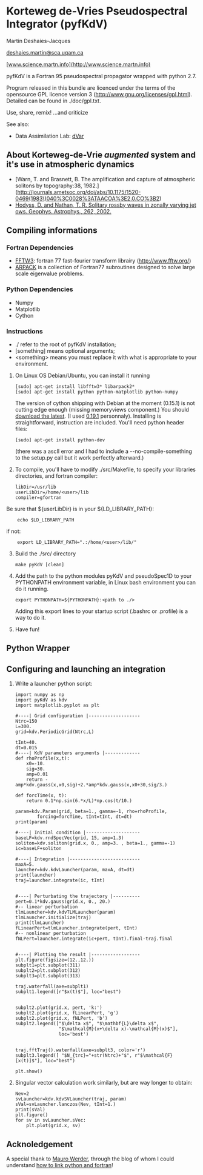 Korteweg de-Vries Pseudospectral Integrator (pyfKdV)
====================================================

Martin Deshaies-Jacques

[deshaies.martin@sca.uqam.ca](mailto:deshaies.martin@sca.uqam.ca)

[www.science.martn.info](http://www.science.martn.info)

pyfKdV is a Fortran 95 pseudospectral propagator wrapped with python 2.7.

Program released in this bundle are licenced under the terms of the opensource GPL licence version 3 (http://www.gnu.org/licenses/gpl.html).
Detailed can be found in ./doc/gpl.txt.

Use, share, remix!
...and criticize


See also:

 * Data Assimilation Lab: [dVar](https://github.com/martndj/dVar)

About Korteweg-de-Vrie _augmented_ system and it's use in atmospheric dynamics
---------------------------------------------------------------------------

 * [Warn, T. and Brasnett, B. The amplification and capture of atmospheric solitons by topography:38, 1982.](http://journals.ametsoc.org/doi/abs/10.1175/1520-0469(1983\)040%3C0028%3ATAACOA%3E2.0.CO%3B2)
 * [Hodyss, D. and Nathan, T. R. Solitary rossby waves in zonally varying jet ows. Geophys. Astrophys., 262, 2002.](http://www.tandfonline.com/doi/abs/10.1080/03091920290011012#.Ug1egSHPTMU)


Compiling informations
----------------------
### Fortran Dependencies
 * [FFTW3](http://www.fftw.org/): fortran 77 fast-fourier transform librairy (http://www.fftw.org/)
 * [ARPACK](http://www.caam.rice.edu/software/ARPACK/) is a collection of Fortran77 subroutines designed to solve large scale eigenvalue problems.

### Python Dependencies
 * Numpy
 * Matplotlib
 * Cython

### Instructions
 * ./ refer to the root of pyfKdV installation;
 * [something] means optional arguments;
 * \<something\> means you must replace it with what is appropriate to your environment.


 1. On Linux OS Debian/Ubuntu, you can install it running

        [sudo] apt-get install libfftw3* libarpack2*
        [sudo] apt-get install python python-matplotlib python-numpy

    The version of cython shipping with Debian at the moment (0.15.1) is not cutting edge enough (missing memoryviews component.)
    You should [download the latest](http://cython.org/#download).
    (I used [0.19.1](http://cython.org/release/Cython-0.19.1.tar.gz) personnaly).
    Installing is straightforward, instruction are included.
    You'll need python header files:
    
        [sudo] apt-get install python-dev
        
    (there was a ascII error and I had to include a --no-compile-something to the setup.py call but it work perfectly afterward.)


 2. To compile, you'll have to modify ./src/Makefile, to specify your libraries directories, and fortran compiler:
    
        libDir=/usr/lib
        userLibDir=/home/<user>/lib
        compiler=gfortran

   Be sure that ${userLibDir} is in your ${LD_LIBRARY_PATH}:

        echo $LD_LIBRARY_PATH

   if not:

        export LD_LIBRARY_PATH=".:/home/<user>/lib/"

 3. Build the ./src/ directory

        make pyKdV [clean]


 4. Add the path to the python modules pyKdV and pseudoSpec1D to your PYTHONPATH environment variable, in Linux bash environment you can do it running.
 
        export PYTHONPATH=${PYTHONPATH}:<path to ./>

    Adding this export lines to your startup script (.bashrc or .profile) is a way to do it.

 4. Have fun!



Python Wrapper
--------------
Configuring and launching an integration
----------------------------------------

 1. Write a launcher python script:

        import numpy as np
        import pyKdV as kdv
        import matplotlib.pyplot as plt 
        
        #----| Grid configuration |-------------------
        Ntrc=150
        L=300.
        grid=kdv.PeriodicGrid(Ntrc,L)
        
        tInt=40.
        dt=0.015
        #----| KdV parameters arguments |-------------
        def rhoProfile(x,t):
            x0=-10.
            sig=30.
            amp=0.01
            return -amp*kdv.gauss(x,x0,sig)+2.*amp*kdv.gauss(x,x0+30,sig/3.)
                
        def forcTime(x, t):
            return 0.1*np.sin(6.*x/L)*np.cos(t/10.)
        
        param=kdv.Param(grid, beta=1., gamma=-1, rho=rhoProfile,
                forcing=forcTime, tInt=tInt, dt=dt)
        print(param)
            
        #----| Initial condition |--------------------
        baseLF=kdv.rndSpecVec(grid, 15, amp=1.3)
        soliton=kdv.soliton(grid.x, 0., amp=3. , beta=1., gamma=-1)
        ic=baseLF+soliton
            
        #----| Integration |--------------------------
        maxA=5.
        launcher=kdv.kdvLauncher(param, maxA, dt=dt)
        print(launcher)
        traj=launcher.integrate(ic, tInt)
        
        
        #----| Perturbating the trajectory |----------
        pert=0.1*kdv.gauss(grid.x, 0., 20.)
        #-- linear perturbation
        tlmLauncher=kdv.kdvTLMLauncher(param)
        tlmLauncher.initialize(traj)
        print(tlmLauncher)
        fLinearPert=tlmLauncher.integrate(pert, tInt)
        #-- nonlinear perturbation
        fNLPert=launcher.integrate(ic+pert, tInt).final-traj.final
        
        
        #----| Plotting the result |------------------
        plt.figure(figsize=(12.,12.))
        subplt1=plt.subplot(311)
        subplt2=plt.subplot(312)
        subplt3=plt.subplot(313)
        
        traj.waterfall(axe=subplt1)
        subplt1.legend([r"$x(t)$"], loc="best")
        
        
        subplt2.plot(grid.x, pert, 'k:')
        subplt2.plot(grid.x, fLinearPert, 'g')
        subplt2.plot(grid.x, fNLPert, 'b')
        subplt2.legend(["$\delta x$", "$\mathbf{L}\delta x$", 
                        "$\mathcal{M}(x+\delta x)-\mathcal{M}(x)$"],
                        loc='best')
        
        
        traj.fftTraj().waterfall(axe=subplt3, color='r')
        subplt3.legend([ "$N_{trc}="+str(Ntrc)+"$", r"$\mathcal{F}[x(t)]$"], loc="best")
        
        plt.show()


 2. Singular vector calculation work similarly, but are way longer to obtain:

        Nev=2
        svLauncher=kdv.kdvSVLauncher(traj, param)
        sVal=svLauncher.lanczos(Nev, tInt=1.)
        print(sVal)
        plt.figure()
        for sv in svLauncher.sVec:
            plt.plot(grid.x, sv) 


Acknoledgement
--------------
A special thank to [Mauro Werder](http://www.sfu.ca/~mawerder/), through the blog of whom I could understand [how to link python and fortran](http://www.sfu.ca/~mawerder/notes/calling_fortran_from_python.html)!
